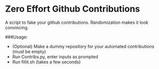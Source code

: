 Zero Effort Github Contributions
================================
A script to fake your github contributions. Randomization makes it look convincing.

###Usage:
- (Optional) Make a dummy repository for your automated contributions (must be empty)
- Run Contribs.py, enter inputs as prompted
- Run fillit.sh (takes a few seconds)
